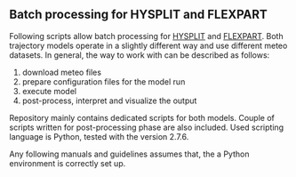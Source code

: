 ## Batch processing for HYSPLIT and FLEXPART

Following scripts allow batch processing for [HYSPLIT](http://ready.arl.noaa.gov/HYSPLIT.php) and [FLEXPART](http://transport.nilu.no/flexpart). Both trajectory models operate in a slightly different way and use different meteo datasets. In general, the way to work with can be described as follows:

1. download meteo files
2. prepare configuration files for the model run
3. execute model
4. post-process, interpret and visualize the output

Repository mainly contains dedicated scripts for both models. Couple of scripts written for post-processing phase are also included. Used scripting language is Python, tested with the version 2.7.6.

Any following manuals and guidelines assumes that, the a Python environment is correctly set up.